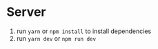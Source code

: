 # Server

1. run `yarn` or `npm install` to install dependencies 
2. run `yarn dev` or `npm run dev`
```
